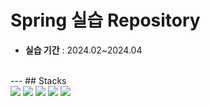 # Spring 실습 Repository

- **실습 기간** : 2024.02~2024.04

<br>
---
## Stacks
<div>
    <img src="https://img.shields.io/badge/Java-ED8B00?style=for-the-badge&logo=openjdk&logoColor=white">
    <img src="https://img.shields.io/badge/Spring-6DB33F?style=for-the-badge&logo=spring&logoColor=white">
    <img src="https://img.shields.io/badge/Spring_Security-6DB33F?style=for-the-badge&logo=Spring-Security&logoColor=white">
    <img src="https://img.shields.io/badge/Vue.js-35495E?style=for-the-badge&logo=vue.js&logoColor=4FC08D">  
    <img src="https://img.shields.io/badge/Eclipse-2C2255?style=for-the-badge&logo=eclipse&logoColor=white">
</div>
